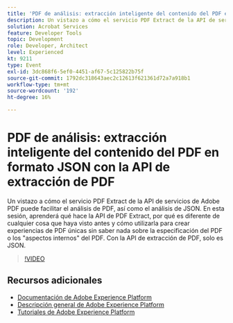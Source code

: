 ```yaml
---
title: 'PDF de análisis: extracción inteligente del contenido del PDF en formato JSON con la API de extracción de PDF'
description: Un vistazo a cómo el servicio PDF Extract de la API de servicios de Adobe PDF puede facilitar el análisis de PDF, así como el análisis de JSON. En esta sesión, aprenderá qué hace la API de PDF Extract, por qué es diferente de cualquier cosa que haya visto antes y cómo utilizarla para crear experiencias de PDF únicas sin saber nada sobre la especificación del PDF o los "aspectos internos" del PDF. Con la API de extracción de PDF, solo es JSON.
solution: Acrobat Services
feature: Developer Tools
topic: Development
role: Developer, Architect
level: Experienced
kt: 9211
type: Event
exl-id: 3dc868f6-5ef0-4451-af67-5c125822b75f
source-git-commit: 1792dc318643aec2c12613f621361d72a7a918b1
workflow-type: tm+mt
source-wordcount: '192'
ht-degree: 16%

---
```


# PDF de análisis: extracción inteligente del contenido del PDF en formato JSON con la API de extracción de PDF

Un vistazo a cómo el servicio PDF Extract de la API de servicios de Adobe PDF puede facilitar el análisis de PDF, así como el análisis de JSON. En esta sesión, aprenderá qué hace la API de PDF Extract, por qué es diferente de cualquier cosa que haya visto antes y cómo utilizarla para crear experiencias de PDF únicas sin saber nada sobre la especificación del PDF o los &quot;aspectos internos&quot; del PDF. Con la API de extracción de PDF, solo es JSON.

>[!VIDEO](https://video.tv.adobe.com/v/338096/?quality=12&learn=on&hidetitle=true)

## Recursos adicionales

- [Documentación de Adobe Experience Platform](https://experienceleague.adobe.com/docs/experience-platform.html?lang=es)
- [Descripción general de Adobe Experience Platform](https://experienceleague.adobe.com/docs/experience-platform/landing/home.html?lang=es)
- [Tutoriales de Adobe Experience Platform](https://experienceleague.adobe.com/docs/platform-learn/tutorials/overview.html?lang=es)
